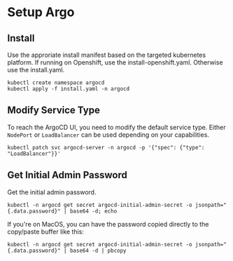 # Setup Argo

## Install
Use the approriate install manifest based on the targeted kubernetes platform.
If running on Openshift, use the install-openshift.yaml.  Otherwise use the install.yaml.

```
kubectl create namespace argocd
kubectl apply -f install.yaml -n argocd
```

## Modify Service Type

To reach the ArgoCD UI, you need to modify the default service type. Either `NodePort` or
`LoadBalancer` can be used depending on your capabilities.

```
kubectl patch svc argocd-server -n argocd -p '{"spec": {"type": "LoadBalancer"}}'
```

## Get Initial Admin Password

Get the initial admin password.

```
kubectl -n argocd get secret argocd-initial-admin-secret -o jsonpath="{.data.password}" | base64 -d; echo
```

If you're on MacOS, you can have the password copied directly to the copy/paste buffer like this:

```
kubectl -n argocd get secret argocd-initial-admin-secret -o jsonpath="{.data.password}" | base64 -d | pbcopy
```
